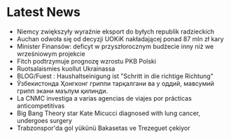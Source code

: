 # Latest News
-  Niemcy zwiększyły wyraźnie eksport do byłych republik radzieckich
-  Auchan odwoła się od decyzji UOKiK nakładającej ponad 87 mln zł kary
-  Minister Finansów: deficyt w przyszłorocznym budżecie inny niż we wrześniowym projekcie
-  Fitch podtrzymuje prognozę wzrostu PKB Polski
-  Ruotsalaismies kuollut Ukrainassa
-  BLOG/Fuest : Haushaltseinigung ist "Schritt in die richtige Richtung"
-  Ўзбекистонда Ҳонгконг гриппи тарқалгани ва у оддий, мавсумий грипп экани маълум қилинди.
-  La CNMC investiga a varias agencias de viajes por prácticas anticompetitivas
-  Big Bang Theory star Kate Micucci diagnosed with lung cancer, undergoes surgery
-  Trabzonspor'da gol yükünü Bakasetas ve Trezeguet çekiyor
